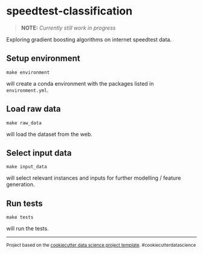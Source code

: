 # speedtest-classification
> __NOTE:__ _Currently still work in progress_

Exploring gradient boosting algorithms on internet speedtest data.

## Setup environment
    make environment
will create a conda environment with the packages listed in `environment.yml`.

## Load raw data
    make raw_data
will load the dataset from the web.

## Select input data
    make input_data
will select relevant instances and inputs for further modelling / feature generation.

## Run tests
    make tests
will run the tests.  

---
<p><small>Project based on the <a target="_blank" href="https://drivendata.github.io/cookiecutter-data-science/">cookiecutter data science project template</a>. #cookiecutterdatascience</small></p>
